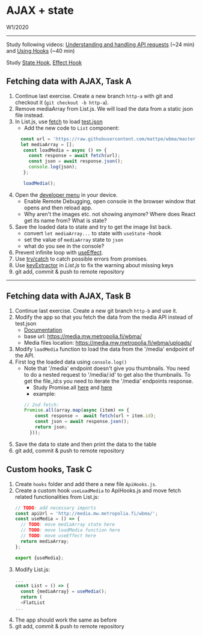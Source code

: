 # AJAX + state

W1/2020

---

Study following videos: [Understanding and handling API requests](https://www.youtube.com/watch?v=2N9iqkWfjC8&list=PLDIXF8nb0VG1v4S-smVy7GV0MHsJ3PJiL&index=7) (~24 min) and [Using Hooks](https://www.youtube.com/watch?v=rEFYriigJ5A&list=PLDIXF8nb0VG1v4S-smVy7GV0MHsJ3PJiL&index=9) (~40 min)

Study [State Hook](https://reactjs.org/docs/hooks-state.html), [Effect Hook](https://reactjs.org/docs/hooks-effect.html) 

## Fetching data with AJAX, Task A

1. Continue last exercise. Create a new branch `http-a` with git and checkout it (`git checkout -b http-a`).
1. Remove mediaArray from List.js. We will load the data from a static json file instead.
1. In List.js, use [fetch](https://ilkkamtk.github.io/SSSF-course/Slides/JS%20recap/W1-2-JavaScript-cheat.html) to load [test.json](./assets/test.json)
    - Add the new code to `List` component:
    ```javascript
      const url = 'https://raw.githubusercontent.com/mattpe/wbma/master/docs/assets/test.json';
      let mediaArray = [];
       const loadMedia = async () => {
         const response = await fetch(url);
         const json = await response.json();
         console.log(json);
       };

       loadMedia();
    ```
1. Open the [developer menu](https://docs.expo.io/workflow/debugging/#developer-menu) in your device.
    - Enable Remote Debugging, open console in the browser window that opens and then reload app.
    - Why aren't the images etc. not showing anymore? Where does React get its name from? What is state?
1. Save the loaded data to state and try to get the image list back.
    - convert `let mediaArray...` to state with `useState` -hook
    - set the value of `mediaArray` state to `json` 
    - what do you see in the console?
1. Prevent infinite loop with [useEffect](https://www.robinwieruch.de/react-hooks-fetch-data).
1. Use [try/catch](https://developer.mozilla.org/en-US/docs/Web/JavaScript/Reference/Statements/try...catch) to catch possible errors from promises.
1. Use [keyExtractor](https://www.techiediaries.com/react-native-tutorial/flatlist-with-renderitem-and-keyextractor/) in _List.js_ to fix the warning about missing keys
1. git add, commit & push to remote repository

---

## Fetching data with AJAX, Task B

1. Continue last exercise. Create a new git branch `http-b` and use it.
1. Modify the app so that you fetch the data from the media API instead of test.json
    - [Documentation](https://media.mw.metropolia.fi/wbma/docs/)
    - base url: https://media.mw.metropolia.fi/wbma/
    - Media files location: https://media.mw.metropolia.fi/wbma/uploads/
1. Modify `loadMedia` function to load the data from the '/media' endpoint of the API.
1. First log the loaded data using ```console.log()```
   * Note that '/media' endpoint doesn't give you thumbnails. You need to do a nested request to '/media/:id' to get also the thumbnails. To get the file_id:s you need to iterate the '/media' endpoints response.
      * Study Promise.all [here](https://developer.mozilla.org/en-US/docs/Web/JavaScript/Reference/Global_Objects/Promise/all) and [here](http://promise-nuggets.github.io/articles/14-map-in-parallel.html)
      * example: 
      ```javascript
      // 2nd fetch:
      Promise.all(array.map(async (item) => {
          const response =  await fetch(url + item.id);
          const json = await response.json();
          return json;
        }));
      ```
1. Save the data to state and then print the data to the table
1. git add, commit & push to remote repository

## Custom hooks, Task C

1. Create `hooks` folder and add there a new file `ApiHooks.js`.
1. Create a custom hook `useLoadMedia` to ApiHooks.js and move fetch related functionalities from List.js:
   ```javascript
   // TODO: add necessary imports
   const apiUrl = 'http://media.mw.metropolia.fi/wbma/';
   const useMedia = () => {
     // TODO: move mediaArray state here
     // TODO: move loadMedia function here
     // TODO: move useEffect here
     return mediaArray;
   };

   export {useMedia};
   ```
1. Modify List.js:
   ```javascript
   ...
   const List = () => {
     const {mediaArray} = useMedia();
     return (
     <FlatList 
   ...
   ```
1. The app should work the same as before
1. git add, commit & push to remote repository
